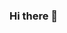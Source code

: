 ### Hi there 👋

<!--
**Umer-Faruk/Umer-Faruk** is a ✨ _special_ ✨ repository because its `README.md` (this file) appears on your GitHub profile.

Here are some ideas to get you started:

- 🔭 I’m currently working on ... Game's
- 🌱 I’m currently learning ... c# ,Unity 3D
- 👯 I’m looking to collaborate on ... Game Dev
- 🤔 I’m looking for help with ... Building  devlopment
- 💬 Ask me about ... unity 3d and games
- 📫 How to reach me: ... umer.gvt@gamil.com
- 😄 Pronouns: ...
- ⚡ Fun fact: ... 
-->
